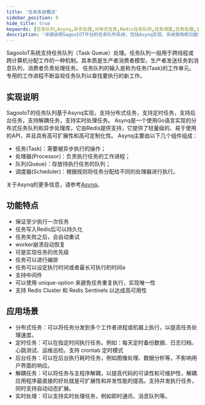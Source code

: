 ```yaml
---
title: '任务系统概述'
sidebar_position: 0
hide_title: true
keywords: [任务队列,Asynq,异步处理,分布式任务,Redis任务队列,任务调度,任务处理,消息队列,任务系统,后台任务]
description: '详细说明SagooIOT平台的任务队列系统，包括Asynq实现、系统架构和功能特点等完整的任务处理指南。'
---
```


SagooIoT系统支持任务队列（Task Queue）处理。任务队列一般用于跨线程或跨计算机分配工作的一种机制。其本质是生产者消费者模型，生产者发送任务到消息队列，消费者负责处理任务。
任务队列的输入是称为任务(Task)的工作单元。专用的工作进程不断监视任务队列以查找要执行的新工作。

## 实现说明
SagooIoT的任务队列基于Asynq实现，支持分布式任务，支持定时任务，支持后台任务，支持解耦任务，支持实时处理任务。
Asynq是一个使用Go语言实现的分布式任务队列和异步处理库，它由Redis提供支持，它提供了轻量级的、易于使用的API，并且具有高可扩展性和高可定制化性。
Asynq主要由以下几个组件组成：
* 任务(Task)：需要被异步执行的操作；
* 处理器(Processor)：负责执行任务的工作进程；
* 队列(Queue)：存放待执行任务的队列；
* 调度器(Scheduler)：根据规则将任务分配给不同的处理器进行执行。

关于Asynq的更多信息，请参考[Asynq](https://www.tizi365.com/topic/14001.html)。

## 功能特点
* 保证至少执行一次任务
* 任务写入Redis后可以持久化
* 任务失败之后，会自动重试
* worker崩溃自动恢复
* 可是实现任务的优先级
* 任务可以进行编排
* 任务可以设定执行时间或者最长可执行的时间a
* 支持中间件
* 可以使用 unique-option 来避免任务重复执行，实现唯一性
* 支持 Redis Cluster 和 Redis Sentinels 以达成高可用性

## 应用场景

* 分布式任务：可以将任务分发到多个工作者进程或机器上执行，以提高任务处理速度。
* 定时任务：可以在指定时间执行任务。例如：每天定时备份数据、日志归档、心跳测试、运维巡检。支持 crontab 定时模式
* 后台任务：可以在后台执行耗时任务，例如图像处理、数据分析等，不影响用户界面的响应。
* 解耦任务：可以将任务与主程序解耦，以提高代码的可读性和可维护性，解耦应用程序最直接的好处就是可扩展性和并发性能的提高。支持并发执行任务，同时支持自动动态扩展。
* 实时处理：可以支持实时处理任务，例如即时通讯、消息队列等。

